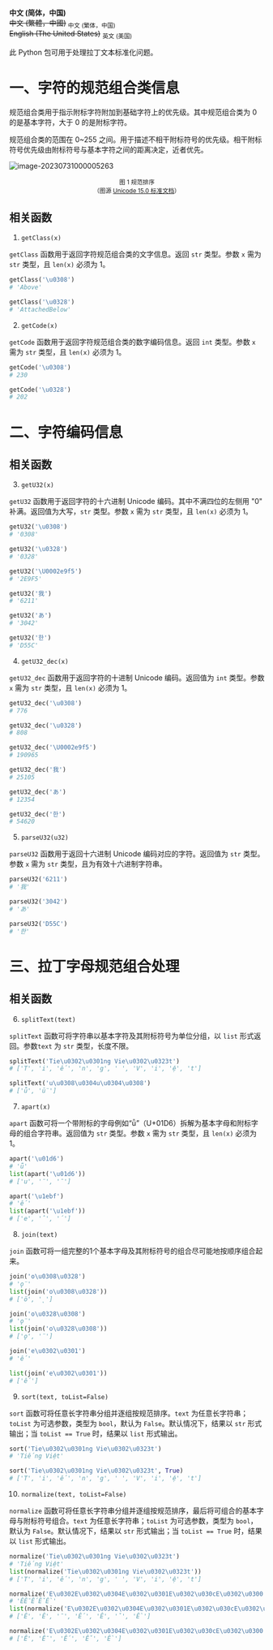 **中文 (简体，中国)** <br/>~~中文 (繁體，中國)~~ <sub>中文 (繁体，中国)</sub><br/>~~English (The United States)~~ <sub>英文 (美国)</sub>

此 Python 包可用于处理拉丁文本标准化问题。

# 一、字符的规范组合类信息

规范组合类用于指示附标字符附加到基础字符上的优先级。其中规范组合类为 0 的是基本字符，大于 0 的是附标字符。

规范组合类的范围在 0~255 之间。用于描述不相干附标符号的优先级。相干附标符号优先级由附标符号与基本字符之间的距离决定，近者优先。

![image-20230731000005263](C:\Users\Jin2021\AppData\Roaming\Typora\typora-user-images\image-20230731000005263.png)

<center><small>图 1 规范排序<br/>（图源 <a href="https://www.unicode.org/versions/Unicode15.0.0/UnicodeStandard-15.0.pdf">Unicode 15.0 标准文档</a>）</small></center>

## 相关函数

1. `getClass(x)`

`getClass` 函数用于返回字符规范组合类的文字信息。返回 `str` 类型。参数 `x` 需为 `str` 类型，且 `len(x)` 必须为 1。

```python
getClass('\u0308')
# 'Above'

getClass('\u0328')
# 'AttachedBelow'
```

2. `getCode(x)`

`getCode` 函数用于返回字符规范组合类的数字编码信息。返回 `int` 类型。参数 `x` 需为 `str` 类型，且 `len(x)` 必须为 1。

```python
getCode('\u0308')
# 230

getCode('\u0328')
# 202
```

# 二、字符编码信息

## 相关函数

3. `getU32(x)`

`getU32` 函数用于返回字符的十六进制 Unicode 编码。其中不满四位的左侧用 "0" 补满。返回值为大写，`str` 类型。参数 `x` 需为 `str` 类型，且 `len(x)` 必须为 1。

```python
getU32('\u0308')
# '0308'

getU32('\u0328')
# '0328'

getU32('\U0002e9f5')
# '2E9F5'

getU32('我')
# '6211'

getU32('あ')
# '3042'

getU32('한')
# 'D55C'
```

4. `getU32_dec(x)`

`getU32_dec` 函数用于返回字符的十进制 Unicode 编码。返回值为 `int` 类型。参数 `x` 需为 `str` 类型，且 `len(x)` 必须为 1。

```python
getU32_dec('\u0308')
# 776

getU32_dec('\u0328')
# 808

getU32_dec('\U0002e9f5')
# 190965

getU32_dec('我')
# 25105

getU32_dec('あ')
# 12354

getU32_dec('한')
# 54620
```

5. `parseU32(u32)`

`parseU32` 函数用于返回十六进制 Unicode 编码对应的字符。返回值为 `str` 类型。参数 `x` 需为 `str` 类型，且为有效十六进制字符串。

```python
parseU32('6211')
# '我'

parseU32('3042')
# 'あ'

parseU32('D55C')
# '한'
```

# 三、拉丁字母规范组合处理

## 相关函数

6. `splitText(text)`

`splitText` 函数可将字符串以基本字符及其附标符号为单位分组，以 `list` 形式返回。参数`text` 为 `str` 类型，长度不限。

```python
splitText('Tie\u0302\u0301ng Vie\u0302\u0323t')
# ['T', 'i', 'ế', 'n', 'g', ' ', 'V', 'i', 'ệ', 't']

splitText('u\u0308\u0304u\u0304\u0308')
# ['ǖ', 'ṻ']
```

7. `apart(x)`

`apart` 函数可将一个带附标的字母例如“ǖ”（U+01D6）拆解为基本字母和附标字母的组合字符串。返回值为 `str` 类型。参数 `x` 需为 `str` 类型，且 `len(x)` 必须为 1。

```python
apart('\u01d6')
# 'ǖ'
list(apart('\u01d6'))
# ['u', '̈', '̄']

apart('\u1ebf')
# 'ế'
list(apart('\u1ebf'))
# ['e', '̂', '́']
```

8. `join(text)`

`join` 函数可将一组完整的1个基本字母及其附标符号的组合尽可能地按顺序组合起来。

```python
join('o\u0308\u0328')
# 'ǫ̈'
list(join('o\u0308\u0328'))
# ['ö', '̨']

join('o\u0328\u0308')
# 'ǫ̈'
list(join('o\u0328\u0308'))
# ['ǫ', '̈']

join('e\u0302\u0301')
# 'ế'

list(join('e\u0302\u0301'))
# ['ế']
```

9. `sort(text, toList=False)`

`sort` 函数可将任意长字符串分组并逐组按规范排序。`text` 为任意长字符串；`toList` 为可选参数，类型为 `bool`，默认为 `False`。默认情况下，结果以 `str` 形式输出；当 `toList == True` 时，结果以 `list` 形式输出。

```python
sort('Tie\u0302\u0301ng Vie\u0302\u0323t')
# 'Tiếng Việt'

sort('Tie\u0302\u0301ng Vie\u0302\u0323t', True)
# ['T', 'i', 'ế', 'n', 'g', ' ', 'V', 'i', 'ệ', 't']
```

10. `normalize(text, toList=False)`

`normalize` 函数可将任意长字符串分组并逐组按规范排序，最后将可组合的基本字母与附标符号组合。`text` 为任意长字符串；`toList` 为可选参数，类型为 `bool`，默认为 `False`。默认情况下，结果以 `str` 形式输出；当 `toList == True` 时，结果以 `list` 形式输出。

```python
normalize('Tie\u0302\u0301ng Vie\u0302\u0323t')
# 'Tiếng Việt'
list(normalize('Tie\u0302\u0301ng Vie\u0302\u0323t'))
# ['T', 'i', 'ế', 'n', 'g', ' ', 'V', 'i', 'ệ', 't']

normalize('E\u0302E\u0302\u0304E\u0302\u0301E\u0302\u030cE\u0302\u0300')
# 'ÊÊ̄ẾÊ̌Ề'
list(normalize('E\u0302E\u0302\u0304E\u0302\u0301E\u0302\u030cE\u0302\u0300'))
# ['Ê', 'Ê', '̄', 'Ế', 'Ê', '̌', 'Ề']

normalize('E\u0302E\u0302\u0304E\u0302\u0301E\u0302\u030cE\u0302\u0300', True)
# ['Ê', 'Ê̄', 'Ế', 'Ê̌', 'Ề']
```

